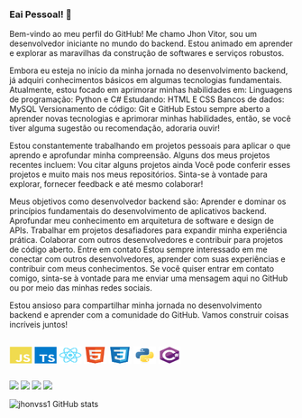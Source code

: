 ### Eai Pessoal! 👋

Bem-vindo ao meu perfil do GitHub!
Me chamo Jhon Vitor, sou um desenvolvedor iniciante no mundo do backend. Estou animado em aprender e explorar as maravilhas da construção de softwares e serviços robustos.

Embora eu esteja no início da minha jornada no desenvolvimento backend, já adquiri conhecimentos básicos em algumas tecnologias fundamentais. Atualmente, estou focado em aprimorar minhas habilidades em:
Linguagens de programação: Python e C#
Estudando: HTML E CSS 
Bancos de dados: MySQL
Versionamento de código: Git e GitHub
Estou sempre aberto a aprender novas tecnologias e aprimorar minhas habilidades, então, se você tiver alguma sugestão ou recomendação, adoraria ouvir!

Estou constantemente trabalhando em projetos pessoais para aplicar o que aprendo e aprofundar minha compreensão. Alguns dos meus projetos recentes incluem:
Vou citar alguns projetos ainda 
Você pode conferir esses projetos e muito mais nos meus repositórios. Sinta-se à vontade para explorar, fornecer feedback e até mesmo colaborar!

Meus objetivos como desenvolvedor backend são:
Aprender e dominar os princípios fundamentais do desenvolvimento de aplicativos backend.
Aprofundar meu conhecimento em arquitetura de software e design de APIs.
Trabalhar em projetos desafiadores para expandir minha experiência prática.
Colaborar com outros desenvolvedores e contribuir para projetos de código aberto.
Entre em contato
Estou sempre interessado em me conectar com outros desenvolvedores, aprender com suas experiências e contribuir com meus conhecimentos. Se você quiser entrar em contato comigo, sinta-se à vontade para me enviar uma mensagem aqui no GitHub ou por meio das minhas redes sociais.

Estou ansioso para compartilhar minha jornada no desenvolvimento backend e aprender com a comunidade do GitHub. Vamos construir coisas incríveis juntos!


<div style="display: inline_block"><br>
  <img align="center" alt="Jhon-Js" height="30" width="40" src="https://raw.githubusercontent.com/devicons/devicon/master/icons/javascript/javascript-plain.svg">
  <img align="center" alt="Jhon-Ts" height="30" width="40" src="https://raw.githubusercontent.com/devicons/devicon/master/icons/typescript/typescript-plain.svg">
  <img align="center" alt="Jhon-React" height="30" width="40" src="https://raw.githubusercontent.com/devicons/devicon/master/icons/react/react-original.svg">
  <img align="center" alt="Jhon-HTML" height="30" width="40" src="https://raw.githubusercontent.com/devicons/devicon/master/icons/html5/html5-original.svg">
  <img align="center" alt="Jhon-CSS" height="30" width="40" src="https://raw.githubusercontent.com/devicons/devicon/master/icons/css3/css3-original.svg">
  <img align="center" alt="Jhon-Python" height="30" width="40" src="https://raw.githubusercontent.com/devicons/devicon/master/icons/python/python-original.svg">
  <img align="center" alt="Jhon-Csharp" height="30" width="40" src="https://raw.githubusercontent.com/devicons/devicon/master/icons/csharp/csharp-original.svg">
</div>
  
  ##
 
<div>
  <a href="https://www.instagram.com/jhon.vss1/" target="_blank"><img src="https://img.shields.io/badge/-Instagram-%23E4405F?style=for-the-badge&logo=instagram&logoColor=white" target="_blank"></a>
 <a href="https://discord.gg/j5MhStJf" target="_blank"><img src="https://img.shields.io/badge/Discord-7289DA?style=for-the-badge&logo=discord&logoColor=white" target="_blank"></a> 
  <a href = "jhonsilva.vs1@gmail.com"><img src="https://img.shields.io/badge/-Gmail-%23333?style=for-the-badge&logo=gmail&logoColor=white" target="_blank"></a>
  <a href="https://www.linkedin.com/in/jhon-vitor-82566a219/" target="_blank"><img src="https://img.shields.io/badge/-LinkedIn-%230077B5?style=for-the-badge&logo=linkedin&logoColor=white" target="_blank"></a> 
  
</div>

![jhonvss1 GitHub stats](https://github-readme-stats.vercel.app/api?username=jhonvss1&show_icons=true&theme=tokyonight)

